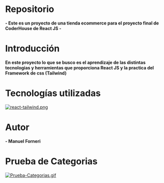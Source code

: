 # Repositorio

**- Este es un proyecto de una tienda ecommerce para el proyecto final de CoderHouse de React JS -**

# Introducción

**En este proyecto lo que se busco es el aprendizaje de las distintas tecnologias y herramientas que proporciona React JS y la practica del Framework de css (Tailwind)**

# Tecnologías utilizadas

[![react-tailwind.png](https://i.postimg.cc/HkPfrwqY/react-tailwind.png)](https://postimg.cc/k2KjZbMz)

# Autor

**- Manuel Forneri**

# Prueba de Categorias
[![Prueba-Categorias.gif](https://i.postimg.cc/BnsPf6DT/Prueba-Categorias.gif)](https://postimg.cc/5672wfsy)
